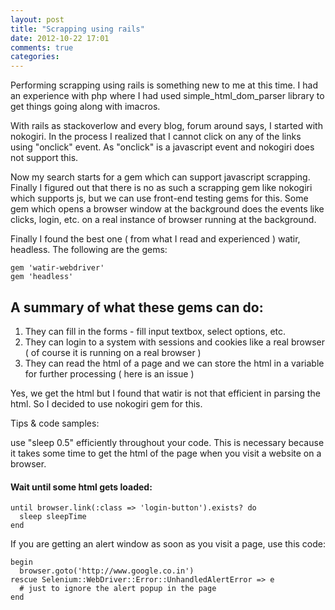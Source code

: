```yaml
---
layout: post
title: "Scrapping using rails"
date: 2012-10-22 17:01
comments: true
categories:
---
```


Performing scrapping using rails is something new to me at this time. I had an experience with php where I had used simple_html_dom_parser library to get things going along with imacros.

With rails as stackoverlow and every blog, forum around says, I started with nokogiri. In the process I realized that I cannot click on any of the links using "onclick" event. As "onclick" is a javascript event and nokogiri does not support this.

Now my search starts for a gem which can support javascript scrapping. Finally I figured out that there is no as such a scrapping gem like nokogiri which supports js, but we can use front-end testing gems for this. Some gem which opens a browser window at the background does the events like clicks, login, etc. on a real instance of browser running at the background.

Finally I found the best one ( from what I read and experienced ) watir, headless. The following are the gems:

    gem 'watir-webdriver'
    gem 'headless'

## A summary of what these gems can do:

1. They can fill in the forms - fill input textbox, select options, etc.
2. They can login to a system with sessions and cookies like a real browser ( of course it is running on a real browser )
3. They can read the html of a page and we can store the html in a variable for further processing ( here is an issue )

Yes, we get the html but I found that watir is not that efficient in parsing the html. So I decided to use nokogiri gem for this.

Tips & code samples:

use "sleep 0.5" efficiently throughout your code. This is necessary because it takes some time to get the html of the page when you visit a website on a browser.

#### Wait until some html gets loaded:

    until browser.link(:class => 'login-button').exists? do
      sleep sleepTime
    end

If you are getting an alert window as soon as you visit a page, use this code:

    begin
      browser.goto('http://www.google.co.in')
    rescue Selenium::WebDriver::Error::UnhandledAlertError => e
      # just to ignore the alert popup in the page
    end


